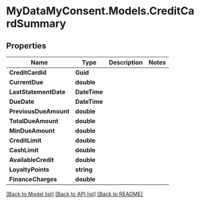 # MyDataMyConsent.Models.CreditCardSummary

## Properties

Name | Type | Description | Notes
------------ | ------------- | ------------- | -------------
**CreditCardId** | **Guid** |  | 
**CurrentDue** | **double** |  | 
**LastStatementDate** | **DateTime** |  | 
**DueDate** | **DateTime** |  | 
**PreviousDueAmount** | **double** |  | 
**TotalDueAmount** | **double** |  | 
**MinDueAmount** | **double** |  | 
**CreditLimit** | **double** |  | 
**CashLimit** | **double** |  | 
**AvailableCredit** | **double** |  | 
**LoyaltyPoints** | **string** |  | 
**FinanceCharges** | **double** |  | 

[[Back to Model list]](../README.md#documentation-for-models) [[Back to API list]](../README.md#documentation-for-api-endpoints) [[Back to README]](../README.md)

